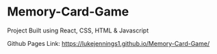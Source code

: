 # Memory-Card-Game

Project Built using React, CSS, HTML & Javascript

Github Pages Link: https://lukejennings1.github.io/Memory-Card-Game/ 
